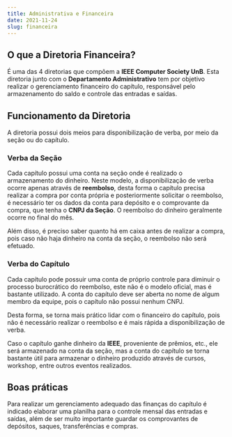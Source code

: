 ```yaml
---
title: Administrativa e Financeira
date: 2021-11-24
slug: financeira
---
```


## O que a Diretoria Financeira?

É uma das 4 diretorias que compõem a **IEEE Computer Society UnB**. Esta diretoria junto com o **Departamento Administrativo** tem por objetivo realizar o gerenciamento financeiro do capítulo, responsável pelo armazenamento do saldo e controle das entradas e saídas.

## Funcionamento da Diretoria

A diretoria possui dois meios para disponibilização de verba, por meio da seção ou do capítulo.

### Verba da Seção

Cada capítulo possui uma conta na seção onde é realizado o armazenamento do dinheiro. Neste modelo, a disponibilização de verba ocorre apenas através de **reembolso**, desta forma o capítulo precisa realizar a compra por conta própria e posteriormente solicitar o reembolso, é necessário ter os dados da conta para depósito e o comprovante da compra, que tenha o **CNPJ da Seção**. O reembolso do dinheiro geralmente ocorre no final do mês. 

Além disso, é preciso saber quanto há em caixa antes de realizar a compra, pois caso não haja dinheiro na conta da seção, o reembolso não será efetuado.

### Verba do Capítulo

Cada capítulo pode possuir uma conta de próprio controle para diminuir o processo burocrático do reembolso, este não é o modelo oficial, mas é bastante utilizado. A conta do capítulo deve ser aberta no nome de algum membro da equipe, pois o capítulo não possui nenhum CNPJ. 

Desta forma, se torna mais prático lidar com o financeiro do capítulo, pois não é necessário realizar o reembolso e é mais rápida a disponibilização de verba.

Caso o capítulo ganhe dinheiro da **IEEE**, proveniente de prêmios, etc., ele será armazenado na conta da seção, mas a conta do capítulo se torna bastante útil para armazenar o dinheiro produzido através de cursos, workshop, entre outros eventos realizados.

## Boas práticas

Para realizar um gerenciamento adequado das finanças do capítulo é indicado elaborar uma planilha para o controle mensal das entradas e saídas, além de ser muito importante guardar os comprovantes de depósitos, saques, transferências e compras.


